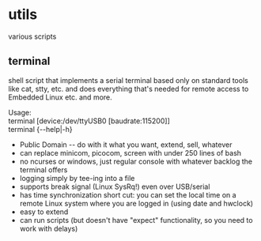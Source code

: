 # utils
various scripts

## terminal
shell script that implements a serial terminal based only on standard
tools like cat, stty, etc. and does everything that's needed for remote
access to Embedded Linux etc. and more.

Usage:  
  terminal [device:/dev/ttyUSB0 [baudrate:115200]]  
  terminal {--help|-h}  

- Public Domain -- do with it what you want, extend, sell, whatever
- can replace minicom, picocom, screen with under 250 lines of bash
- no ncurses or windows, just regular console with whatever backlog
  the terminal offers
- logging simply by tee-ing into a file
- supports break signal (Linux SysRq!) even over USB/serial
- has time synchronization short cut: you can set the local time on
  a remote Linux system where you are logged in (using date and hwclock)
- easy to extend
- can run scripts (but doesn't have "expect" functionality, so you
  need to work with delays)
